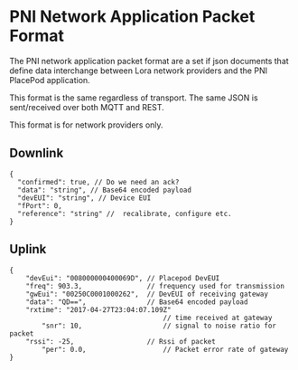 
# PNI Network Application Packet Format #
The PNI network application packet format are a set if json documents that define data interchange between Lora network providers and the PNI PlacePod application.

This format is the same regardless of transport. The same JSON is sent/received over both MQTT and REST.

This format is for network providers only. 
 
## Downlink ##
    {
      "confirmed": true, // Do we need an ack?
      "data": "string", // Base64 encoded payload
      "devEUI": "string", // Device EUI
      "fPort": 0, 
      "reference": "string" //  recalibrate, configure etc. 
    }

## Uplink ##
	{
	    "devEui": "008000000400069D", // Placepod DevEUI						
	    "freq": 903.3,                // frequency used for transmission
	    "gwEui": "00250C0001000262",  // DevEUI of receiving gateway
	    "data": "QD==",               // Base64 encoded payload
	    "rxtime": "2017-04-27T23:04:07.109Z" 
                                          // time received at gateway
            "snr": 10,                    // signal to noise ratio for packet
	    "rssi": -25,                  // Rssi of packet 
            "per": 0.0,                   // Packet error rate of gateway
	}
